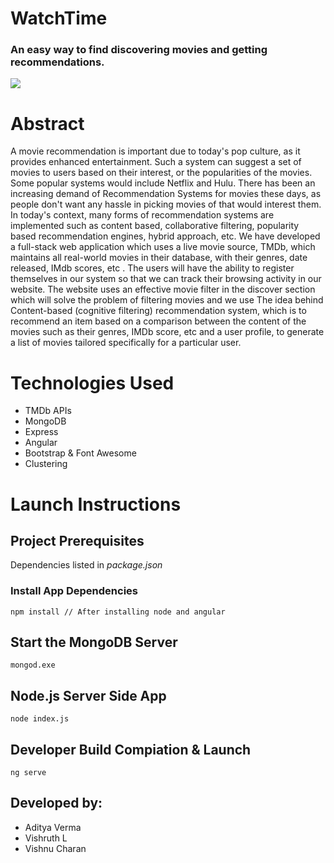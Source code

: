 # WatchTime
### An easy way to find discovering movies and getting recommendations.

![](logo.png) 

# Abstract
A movie recommendation is important due to today's pop culture, as it provides enhanced entertainment. Such a system can suggest a set of movies to users based on their interest, or the popularities of the movies. Some popular systems would include Netflix and Hulu.
There has been an increasing demand of Recommendation Systems for movies these days, as people don't want any hassle in picking movies of that would interest them. In today's context, many forms of  recommendation systems are implemented such as content based, collaborative filtering, popularity based recommendation engines,  hybrid approach, etc.
We have developed a  full-stack web application which uses a live movie source, TMDb, which maintains  all real-world movies in their database, with their genres, date released, IMdb scores, etc . The users will have the ability to register themselves in our system so that we can track their browsing activity in our website. The website uses an effective movie filter in the discover section which will solve the problem of filtering movies and we use The idea behind Content-based (cognitive filtering) recommendation system, which is to recommend an item based on a comparison between the content of the movies such as their genres, IMDb score, etc and a user profile, to generate a list of movies tailored specifically for a particular user.

# Technologies Used
* TMDb APIs
* MongoDB
* Express
* Angular
* Bootstrap & Font Awesome
* Clustering

# Launch Instructions

## Project Prerequisites
Dependencies listed in *package.json*

### Install App Dependencies
```
npm install // After installing node and angular
```

## Start the MongoDB Server
```
mongod.exe
```
## Node.js Server Side App 
```
node index.js
```

## Developer Build Compiation & Launch
```
ng serve
```

## Developed by:
* Aditya Verma
* Vishruth L
* Vishnu Charan
